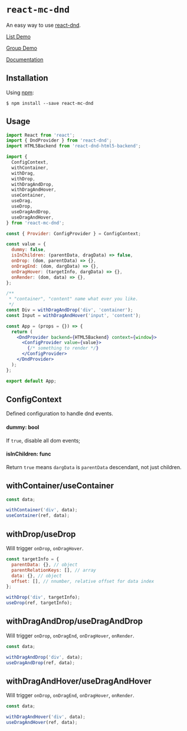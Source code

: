 # `react-mc-dnd`

An easy way to use [react-dnd](https://github.com/react-dnd/react-dnd).

[List Demo](https://codesandbox.io/s/react-mc-dnd-list-t974t)

[Group Demo](https://codesandbox.io/s/react-mc-dnd-group-s2smm)

[Documentation](https://github.com/xiaoshuangLi/react-mc-documentation/tree/master/packages/react-mc-dnd#readme)

## Installation

Using [npm](https://www.npmjs.com/):

    $ npm install --save react-mc-dnd

## Usage

```jsx
import React from 'react';
import { DndProvider } from 'react-dnd';
import HTML5Backend from 'react-dnd-html5-backend';

import {
  ConfigContext,
  withContainer,
  withDrag,
  withDrop,
  withDragAndDrop,
  withDragAndHover,
  useContainer,
  useDrag,
  useDrop,
  useDragAndDrop,
  useDragAndHover,
} from 'react-mc-dnd';

const { Provider: ConfigProvider } = ConfigContext;

const value = {
  dummy: false,
  isInChildren: (parentData, dragData) => false,
  onDrop: (dom, parentData) => {},
  onDragEnd: (dom, dargData) => {},
  onDragHover: (targetInfo, dargData) => {},
  onRender: (dom, data) => {},
};

/**
 * "container", "content" name what ever you like.
 */
const Div = withDragAndDrop('div', 'container');
const Input = withDragAndHover('input', 'content');

const App = (props = {}) => {
  return (
    <DndProvider backend={HTML5Backend} context={window}>
      <ConfigProvider value={value}>
        {/* something to render */}
      </ConfigProvider>
    </DndProvider>
  );
};

export default App;
```

## ConfigContext

Defined configuration to handle dnd events.

#### dummy: bool

If ```true```, disable all dom events;

#### isInChildren: func

Return ```true``` means ```dargData``` is ```parentData``` descendant, not just children.

## withContainer/useContainer

```jsx
const data;

withContainer('div', data);
useContainer(ref, data);
```

## withDrop/useDrop

Will trigger ```onDrop```, ```onDragHover```.

```jsx
const targetInfo = {
  parentData: {}, // object
  parentRelationKeys: [], // array
  data: {}, // object
  offset: [], // nnumber, relative offset for data index
};

withDrop('div', targetInfo);
useDrop(ref, targetInfo);
```

## withDragAndDrop/useDragAndDrop

Will trigger ```onDrop```, ```onDragEnd```, ```onDragHover```, ```onRender```.

```jsx
const data;

withDragAndDrop('div', data);
useDragAndDrop(ref, data);
```

## withDragAndHover/useDragAndHover

Will trigger ```onDrop```, ```onDragEnd```, ```onDragHover```, ```onRender```.

```jsx
const data;

withDragAndHover('div', data);
useDragAndHover(ref, data);
```
